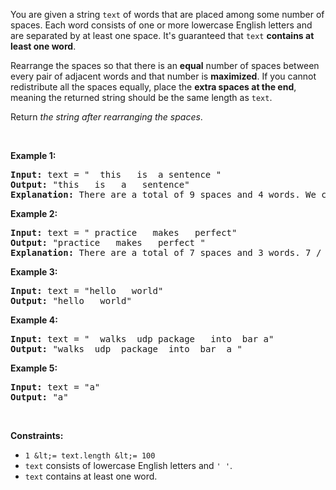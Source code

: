 You are given a string `` text `` of words that are placed among some number of spaces. Each word consists of one or more lowercase English letters and are separated by at least one space. It's guaranteed that `` text `` __contains at least one word__.

Rearrange the spaces so that there is an __equal__ number of spaces between every pair of adjacent words and that number is __maximized__. If you cannot redistribute all the spaces equally, place the __extra spaces at the end__, meaning the returned string should be the same length as `` text ``.

Return _the string after rearranging the spaces_.

&nbsp;

__Example 1:__

<pre>
<strong>Input:</strong> text = "  this   is  a sentence "
<strong>Output:</strong> "this   is   a   sentence"
<strong>Explanation: </strong>There are a total of 9 spaces and 4 words. We can evenly divide the 9 spaces between the words: 9 / (4-1) = 3 spaces.
</pre>

__Example 2:__

<pre>
<strong>Input:</strong> text = " practice   makes   perfect"
<strong>Output:</strong> "practice   makes   perfect "
<strong>Explanation:</strong>&nbsp;There are a total of 7 spaces and 3 words. 7 / (3-1) = 3 spaces plus 1 extra space. We place this extra space at the end of the string.
</pre>

__Example 3:__

<pre>
<strong>Input:</strong> text = "hello   world"
<strong>Output:</strong> "hello   world"
</pre>

__Example 4:__

<pre>
<strong>Input:</strong> text = "  walks  udp package   into  bar a"
<strong>Output:</strong> "walks  udp  package  into  bar  a "
</pre>

__Example 5:__

<pre>
<strong>Input:</strong> text = "a"
<strong>Output:</strong> "a"
</pre>

&nbsp;

__Constraints:__

*   `` 1 &lt;= text.length &lt;= 100 ``
*   `` text ``&nbsp;consists of lowercase English letters and&nbsp;`` ' ' ``.
*   `` text ``&nbsp;contains at least one word.